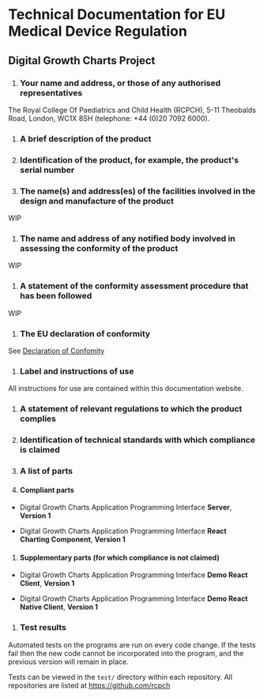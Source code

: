 # Technical Documentation for EU Medical Device Regulation

## Digital Growth Charts Project

1. ### Your name and address, or those of any authorised representatives

The Royal College Of Paediatrics and Child Health (RCPCH), 5-11 Theobalds Road, London, WC1X 8SH (telephone: +44 (0)20 7092 6000).

1. ### A brief description of the product

1. ### Identification of the product, for example, the product's serial number

1. ### The name(s) and address(es) of the facilities involved in the design and manufacture of the product

WIP

1. ### The name and address of any notified body involved in assessing the conformity of the product

WIP

1. ### A statement of the conformity assessment procedure that has been followed

WIP

1. ### The EU declaration of conformity

See [Declaration of Confomity](docs/safety/eu-mdr/doc-api.md)

1. ### Label and instructions of use

All instructions for use are contained within this documentation website.

1. ### A statement of relevant regulations to which the product complies

1. ### Identification of technical standards with which compliance is claimed

1. ### A list of parts

1. #### Compliant parts

* Digital Growth Charts Application Programming Interface **Server**, **Version 1**

* Digital Growth Charts Application Programming Interface **React Charting Component**, **Version 1**

1. #### Supplementary parts (for which compliance is not claimed)

* Digital Growth Charts Application Programming Interface **Demo React Client**, **Version 1**

* Digital Growth Charts Application Programming Interface **Demo React Native Client**, **Version 1**

1. ### Test results

Automated tests on the programs are run on every code change. If the tests fail then the new code cannot be incorporated into the program, and the previous version will remain in place.

Tests can be viewed in the `test/` directory within each repository. All repositories are listed at <https://github.com/rcpch>
